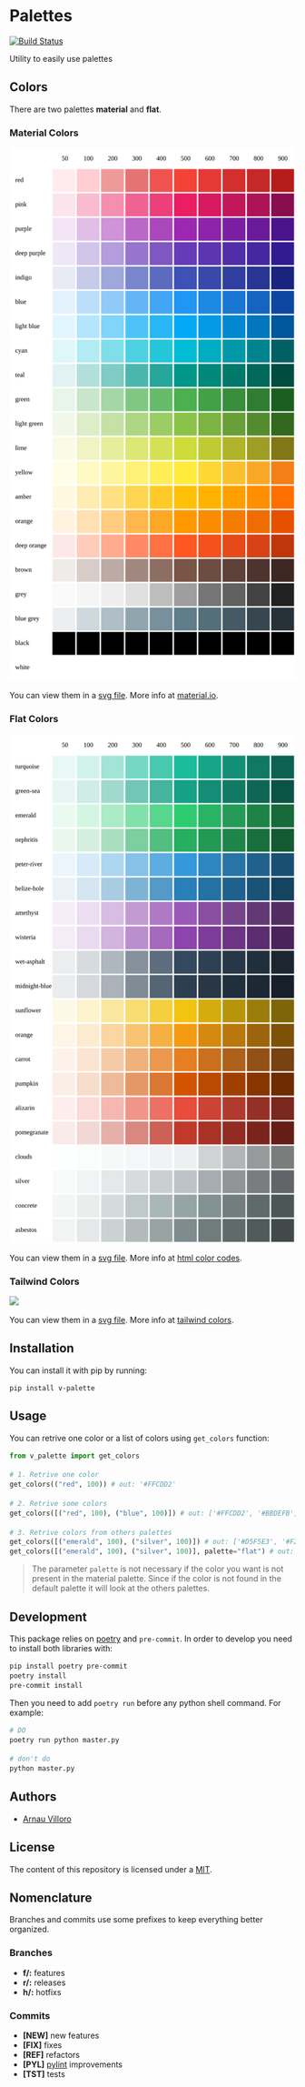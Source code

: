 # Palettes
[![Build Status](https://travis-ci.com/villoro/v-palette.svg?branch=master)](https://travis-ci.com/villoro/v-palette)

Utility to easily use palettes

## Colors

There are two palettes **material** and **flat**.

### Material Colors
<img src="https://raw.githubusercontent.com/villoro/v-palette/master/assets/material_grid.svg?sanitize=true">

You can view them in a [svg file](https://github.com/villoro/v-palette/blob/master/assets/material_grid.svg). More info at [material.io](https://material.io/design/color/the-color-system.html#color-usage-palettes).

### Flat Colors
<img src="https://raw.githubusercontent.com/villoro/v-palette/master/assets/flat_grid.svg?sanitize=true">

You can view them in a [svg file](https://github.com/villoro/v-palette/blob/master/assets/flat_grid.svg). More info at [html color codes](https://htmlcolorcodes.com/color-chart/flat-design-color-chart/).

### Tailwind Colors
<img src="https://raw.githubusercontent.com/villoro/v-palette/master/assets/tailwind.svg?sanitize=true">

You can view them in a [svg file](https://github.com/villoro/v-palette/blob/master/assets/tailwind.svg). More info at [tailwind colors](https://uicolors.app/browse/tailwind-colors).

## Installation

You can install it with pip by running:

    pip install v-palette


## Usage

You can retrive one color or a list of colors using `get_colors` function:

```python
from v_palette import get_colors

# 1. Retrive one color
get_colors(("red", 100)) # out: '#FFCDD2'

# 2. Retrive some colors
get_colors([("red", 100), ("blue", 100)]) # out: ['#FFCDD2', '#BBDEFB']

# 3. Retrive colors from others palettes
get_colors([("emerald", 100), ("silver", 100)]) # out: ['#D5F5E3', '#F2F3F4']
get_colors([("emerald", 100), ("silver", 100)], palette="flat") # out: ['#D5F5E3', '#F2F3F4']
```

> The parameter `palette` is not necessary if the color you want is not present in the material palette. Since if the color is not found in the default palette it will look at the others palettes.

## Development

This package relies on [poetry](https://villoro.com/post/poetry) and `pre-commit`. In order to develop you need to install both libraries with:

```sh
pip install poetry pre-commit
poetry install
pre-commit install
```

Then you need to add `poetry run` before any python shell command. For example:

```sh
# DO
poetry run python master.py

# don't do
python master.py
```

## Authors
* [Arnau Villoro](https://villoro.com)

## License
The content of this repository is licensed under a [MIT](https://opensource.org/licenses/MIT).

## Nomenclature
Branches and commits use some prefixes to keep everything better organized.

### Branches
* **f/:** features
* **r/:** releases
* **h/:** hotfixs

### Commits
* **[NEW]** new features
* **[FIX]** fixes
* **[REF]** refactors
* **[PYL]** [pylint](https://www.pylint.org/) improvements
* **[TST]** tests
